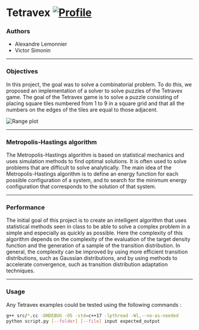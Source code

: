 # Tetravex [![Profile][title-img]][profile]

[title-img]:https://img.shields.io/badge/-SCIA--PRIME-red
[profile]:https://github.com/Pypearl

### Authors

* Alexandre Lemonnier
* Victor Simonin

---

### Objectives

In this project, the goal was to solve a combinatorial problem. To do this, we proposed an implementation of a solver to solve puzzles of the Tetravex game. The goal of the Tetravex game is to solve a puzzle consisting of placing square tiles numbered from 1 to 9 in a square grid and that all the numbers on the edges of the tiles are equal to those adjacent.

<img src="https://github.com/Pypearl/CMKV/blob/main/images/tetravex.png" alt="Range plot">

---

### Metropolis-Hastings algorithm

The Metropolis-Hastings algorithm is based on statistical mechanics and uses simulation methods to find optimal solutions. It is often used to solve problems that are difficult to solve analytically. The main idea of the Metropolis-Hastings algorithm is to define an energy function for each possible configuration of a system, and to search for the minimum energy configuration that corresponds to the solution of that system.

---

### Performance

The initial goal of this project is to create an intelligent algorithm that uses statistical methods seen in class to be able to solve a complex problem in a simple and especially as quickly as possible.
Here the complexity of this algorithm depends on the complexity of the evaluation of the target density function and the generation of a sample of the transition distribution. In general, the complexity can be improved by using more efficient transition distributions, such as Gaussian distributions, and by using methods to accelerate convergence, such as transition distribution adaptation techniques.

---

### Usage

Any Tetravex examples could be tested using the following commands :

```bash
g++ src/*.cc -DNDEBUG -O5 -std=c++17 -lpthread -Wl,--no-as-needed
python script.py [--folder] [--file] input expected_output
```
